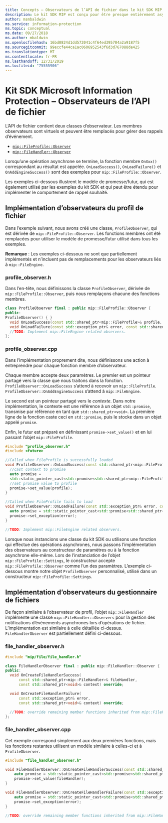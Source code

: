 ```yaml
---
title: Concepts – Observateurs de l’API de fichier dans le kit SDK MIP
description: Le kit SDK MIP est conçu pour être presque entièrement asynchrone. Cet article vous aidera à comprendre comment des observateurs de l’API de fichier sont implémentés et utilisés pour l’asynchronicité.
author: msmbaldwin
ms.service: information-protection
ms.topic: conceptual
ms.date: 09/27/2018
ms.author: mbaldwin
ms.openlocfilehash: 16bd0824d1dd572041c4f64ed395704a2a9187f5
ms.sourcegitcommit: 99eccfe44ca1ac0606952543f6d3d767088de425
ms.translationtype: MT
ms.contentlocale: fr-FR
ms.lasthandoff: 12/31/2019
ms.locfileid: "75555906"
---
```

# <a name="microsoft-information-protection-sdk---file-api-observers"></a>Kit SDK Microsoft Information Protection – Observateurs de l’API de fichier

L’API de fichier contient deux classes d’observateur. Les membres observateurs sont virtuels et peuvent être remplacés pour gérer des rappels d’événement.

- [`mip::FileProfile::Observer`](reference/class_mip_fileprofile_observer.md)
- [`mip::FileHandler::Observer`](reference/class_mip_filehandler_observer.md)

Lorsqu’une opération asynchrone se termine, la fonction membre `OnXxx()` correspondant au résultat est appelée. `OnLoadSuccess()`, `OnLoadFailure()` et `OnAddEngineSuccess()` sont des exemples pour `mip::FileProfile::Observer`.

Les exemples ci-dessous illustrent le modèle de promesse/futur, qui est également utilisé par les exemples du kit SDK et qui peut être étendu pour implémenter le comportement de rappel souhaité. 

## <a name="file-profile-observer-implementation"></a>Implémentation d’observateurs du profil de fichier

Dans l’exemple suivant, nous avons créé une classe, `ProfileObserver`, qui est dérivée de `mip::FileProfile::Observer`. Les fonctions membres ont été remplacées pour utiliser le modèle de promesse/futur utilisé dans tous les exemples.

**Remarque** : Les exemples ci-dessous ne sont que partiellement implémentés et n’incluent pas de remplacements pour les observateurs liés à `mip::FileEngine`.

### <a name="profile_observerh"></a>profile_observer.h

Dans l’en-tête, nous définissons la classe `ProfileObserver`, dérivée de `mip::FileProfile::Observer`, puis nous remplaçons chacune des fonctions membres.

```cpp
class ProfileObserver final : public mip::FileProfile::Observer {
public:
ProfileObserver() { }
  void OnLoadSuccess(const std::shared_ptr<mip::FileProfile>& profile, const std::shared_ptr<void>& context) override;
  void OnLoadFailure(const std::exception_ptr& error, const std::shared_ptr<void>& context) override;
  //TODO: Implement mip::FileEngine related observers.
};
```

### <a name="profile_observercpp"></a>profile_observer.cpp

Dans l’implémentation proprement dite, nous définissons une action à entreprendre pour chaque fonction membre d’observateur.

Chaque membre accepte deux paramètres. Le premier est un pointeur partagé vers la classe que nous traitons dans la fonction. `ProfileObserver::OnLoadSuccess` s’attend à recevoir un `mip::FileProfile`. `ProfileObserver::OnAddEngineSuccess` s’attend à `mip::FileEngine`.

Le second est un pointeur partagé vers le *contexte*. Dans notre implémentation, le contexte est une référence à un objet `std::promise`, transmise par référence en tant que `std::shared_ptr<void>`. La première ligne de la fonction caste ceci en `std::promise`, puis le stocke dans un objet appelé `promise`.

Enfin, le futur est préparé en définissant `promise->set_value()` et en lui passant l’objet `mip::FileProfile`.

```cpp
#include "profile_observer.h"
#include <future>

//Called when FileProfile is successfully loaded
void ProfileObserver::OnLoadSuccess(const std::shared_ptr<mip::FileProfile>& profile, const std::shared_ptr<void>& context) {
  //cast context to promise
  auto promise = 
  std::static_pointer_cast<std::promise<std::shared_ptr<mip::FileProfile>>>(context);
  //set promise value to profile
  promise->set_value(profile);
}

//Called when FileProfile fails to load
void ProfileObserver::OnLoadFailure(const std::exception_ptr& error, const std::shared_ptr<void>& context) {
  auto promise = std::static_pointer_cast<std::promise<std::shared_ptr<mip::FileProfile>>>(context);
  promise->set_exception(error);
}

//TODO: Implement mip::FileEngine related observers.
```

Lorsque nous instancions une classe du kit SDK ou utilisons une fonction qui effectue des opérations asynchrones, nous passons l’implémentation des observateurs au constructeur de paramètres ou à la fonction asynchrone elle-même. Lors de l’instanciation de l’objet `mip::FileProfile::Settings`, le constructeur accepte `mip::FileProfile::Observer` comme l’un des paramètres. L’exemple ci-dessous montre notre objet `ProfileObserver` personnalisé, utilisé dans un constructeur `mip::FileProfile::Settings`.

## <a name="filehandler-observer-implementation"></a>Implémentation d’observateurs du gestionnaire de fichiers

De façon similaire à l’observateur de profil, l’objet `mip::FileHandler` implémente une classe `mip::FileHandler::Observers` pour la gestion des notifications d’événements asynchrones lors d’opérations de fichier. L’implémentation est similaire à celle détaillée ci-dessus. `FileHandlerObserver` est partiellement défini ci-dessous. 

### <a name="file_handler_observerh"></a>file_handler_observer.h

```cpp
#include "mip/file/file_handler.h"

class FileHandlerObserver final : public mip::FileHandler::Observer {
public:
  void OnCreateFileHandlerSuccess(
      const std::shared_ptr<mip::FileHandler>& fileHandler,
      const std::shared_ptr<void>& context) override;

  void OnCreateFileHandlerFailure(
      const std::exception_ptr& error,
      const std::shared_ptr<void>& context) override;

  //TODO: override remaining member functions inherited from mip::FileHandler::Observer
};
```

### <a name="file_handler_observercpp"></a>file_handler_observer.cpp

Cet exemple correspond simplement aux deux premières fonctions, mais les fonctions restantes utilisent un modèle similaire à celles-ci et à `ProfileObserver`.

```cpp
#include "file_handler_observer.h"

void FileHandlerObserver::OnCreateFileHandlerSuccess(const std::shared_ptr<mip::FileHandler>& fileHandler, const std::shared_ptr<void>& context) {
    auto promise = std::static_pointer_cast<std::promise<std::shared_ptr<mip::FileHandler>>>(context);
    promise->set_value(fileHandler);
}

void FileHandlerObserver::OnCreateFileHandlerFailure(const std::exception_ptr& error, const std::shared_ptr<void>& context) {
    auto promise = std::static_pointer_cast<std::promise<std::shared_ptr<mip::FileHandler>>>(context);
    promise->set_exception(error);
}

//TODO: override remaining member functions inherited from mip::FileHandler::Observer
```

